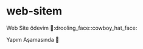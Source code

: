 # web-sitem

<p> Web Site ödevim  🥱:drooling_face::cowboy_hat_face: </p>
<p> Yapım Aşamasında  📖 </p>
